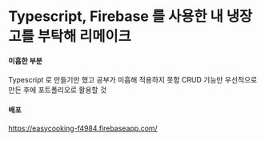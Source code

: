 # Typescript, Firebase 를 사용한 내 냉장고를 부탁해 리메이크

#### 미흡한 부분
Typescript 로 만들기만 했고 공부가 미흡해 적용하지 못함
CRUD 기능만 우선적으로 만든 후에 포트폴리오로 활용할 것
#### 배포 
https://easycooking-f4984.firebaseapp.com/
